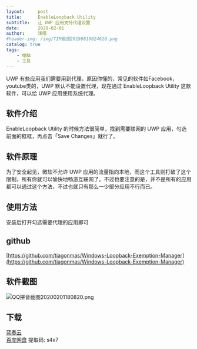 ```yaml
---
layout:     post
title:      EnableLoopback Utility
subtitle:   让 UWP 应用支持代理设置
date:       2020-02-01
author:     浅唱
#header-img: /img/TIM截图20190810024626.png
catalog: true
tags:
    - 电脑
    - 工具
---
```



UWP 有些应用我们需要用到代理，原因你懂的，常见的软件如Facebook，youtube类的，UWP 默认不能设置代理，现在通过 EnableLoopback Utility 这款软件，可以给 UWP 应用使用系统代理。   

## 软件介绍
EnableLoopback Utility 的时候方法很简单，找到需要联网的 UWP 应用，勾选前面的框框，再点击「Save Changes」就行了。  

## 软件原理
为了安全起见，微软不允许 UWP 应用的流量指向本地，而这个工具则打破了这个限制，所有你就可以愉快地畅游互联网了。不过也要注意的是，并不是所有的应用都可以通过这个方法，不过也就只有那么一少部分应用不行而已。      
    
## 使用方法
安装后打开勾选需要代理的应用即可  

## github
[https://github.com/tiagonmas/Windows-Loopback-Exemption-Manager](https://github.com/tiagonmas/Windows-Loopback-Exemption-Manager)  

## 软件截图
![QQ拼音截图20200201180820.png](https://cdn.jsdelivr.net/gh/qcnhy/img/QQ拼音截图20200201180820.png)    

## 下载 
[蓝奏云](https://www.lanzous.com/i8z1z7g)    
[百度网盘](https://pan.baidu.com/s/1TMlmx9tnWugi0RJiumVqng) 提取码: s4x7        
  
      

